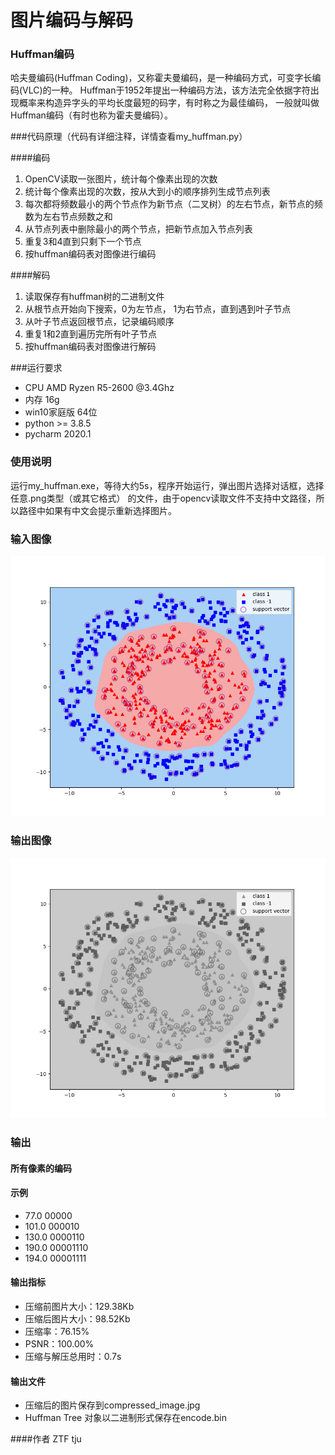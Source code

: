 # 图片编码与解码
### Huffman编码
哈夫曼编码(Huffman Coding)，又称霍夫曼编码，是一种编码方式，可变字长编码(VLC)的一种。
Huffman于1952年提出一种编码方法，该方法完全依据字符出现概率来构造异字头的平均长度最短的码字，有时称之为最佳编码，
一般就叫做Huffman编码（有时也称为霍夫曼编码）。

###代码原理（代码有详细注释，详情查看my_huffman.py）

####编码
1. OpenCV读取一张图片，统计每个像素出现的次数
2. 统计每个像素出现的次数，按从大到小的顺序排列生成节点列表
3. 每次都将频数最小的两个节点作为新节点（二叉树）的左右节点，新节点的频数为左右节点频数之和
4. 从节点列表中删除最小的两个节点，把新节点加入节点列表
5. 重复3和4直到只剩下一个节点
6. 按huffman编码表对图像进行编码

####解码
1. 读取保存有huffman树的二进制文件
2. 从根节点开始向下搜索，0为左节点， 1为右节点，直到遇到叶子节点
3. 从叶子节点返回根节点，记录编码顺序
4. 重复1和2直到遍历完所有叶子节点
5. 按huffman编码表对图像进行解码

###运行要求
- CPU AMD Ryzen R5-2600 @3.4Ghz
- 内存 16g
- win10家庭版 64位
- python >= 3.8.5
- pycharm 2020.1


### 使用说明
运行my_huffman.exe，等待大约5s，程序开始运行，弹出图片选择对话框，选择任意.png类型（或其它格式）
的文件，由于opencv读取文件不支持中文路径，所以路径中如果有中文会提示重新选择图片。

### 输入图像
![Screenshot](Figure_1.png)

### 输出图像
![Screenshot](compressed_image.jpg)

### 输出
#### 所有像素的编码
#### 示例
- 77.0 00000
- 101.0 000010
- 130.0 0000110
- 190.0 00001110
- 194.0 00001111


#### 输出指标
- 压缩前图片大小：129.38Kb
- 压缩后图片大小：98.52Kb
- 压缩率：76.15%
- PSNR：100.00%
- 压缩与解压总用时：0.7s
#### 输出文件
- 压缩后的图片保存到compressed_image.jpg 
- Huffman Tree 对象以二进制形式保存在encode.bin

####作者
ZTF tju 